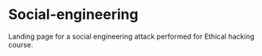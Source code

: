 # Social-engineering

Landing page for a social engineering attack performed for Ethical hacking course.
